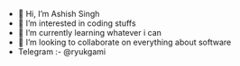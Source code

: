 - 👋 Hi, I’m Ashish Singh
- 👀 I’m interested in coding stuffs
- 🌱 I’m currently learning whatever i can
- 💞️ I’m looking to collaborate on everything about software
- Telegram :- @ryukgami
<!---
deathstroke0903/deathstroke0903 is a ✨ special ✨ repository because its `README.md` (this file) appears on your GitHub profile.
You can click the Preview link to take a look at your changes.
--->
